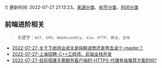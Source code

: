 :alarm_clock: 更新时间: 2022-07-27 21:13:23。[来源分类](../README.md)、[标签分类](../TAGS.md)、[时间分类](../TIMELINE.md)

## 前端进阶相关


> 关键字：`AST`、`GPU`、`WebAssembly`、`Vim`、`HTTP`、`算法`、`全栈`



- [2022-07-27-关于下岗待业闭关是纯粹进修还是卷去读个-master？](https://www.v2ex.com/t/869119) 
- [2022-07-27-上海招聘-C++工程师、前端全栈开发](https://www.v2ex.com/t/869111) 
- [2022-07-27-目前搭建无需额外客户端的-HTTPS-代理有啥推荐方案的吗?](https://www.v2ex.com/t/869110) 